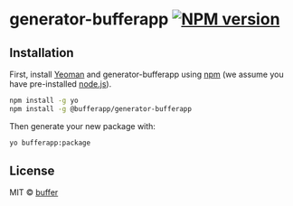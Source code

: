 # generator-bufferapp [![NPM version][npm-image]][npm-url] 

## Installation

First, install [Yeoman](http://yeoman.io) and generator-bufferapp using [npm](https://www.npmjs.com/) (we assume you have pre-installed [node.js](https://nodejs.org/)).

```bash
npm install -g yo
npm install -g @bufferapp/generator-bufferapp
```

Then generate your new package with:

```bash
yo bufferapp:package
```

## License

MIT © [buffer](https://buffer.com)


[npm-image]: https://badge.fury.io/js/@bufferapp/generator-bufferapp.svg
[npm-url]: https://npmjs.org/package/@bufferapp/generator-bufferapp
